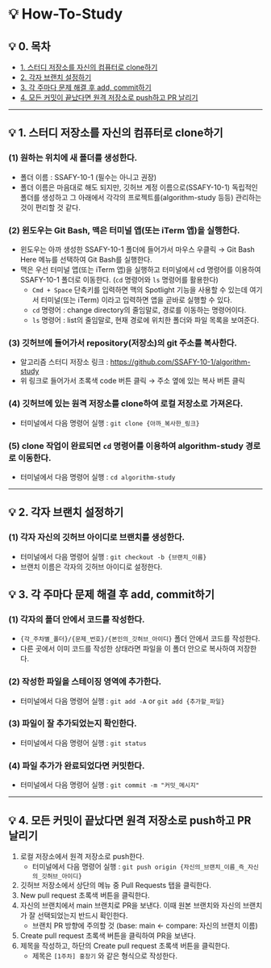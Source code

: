 # 💡 How-To-Study

## 💡 0. 목차

- [1. 스터디 저장소를 자신의 컴퓨터로 clone하기](#1-스터디-저장소를-자신의-컴퓨터로-clone하기)
- [2. 각자 브랜치 설정하기](#2-각자-브랜치-설정하기)
- [3. 각 주마다 문제 해결 후 add, commit하기](#3-각-주마다-문제-해결-후-add-commit하기)
- [4. 모든 커밋이 끝났다면 원격 저장소로 push하고 PR 날리기](#4-모든-커밋이-끝났다면-원격-저장소로-push하고-pr-날리기)

---

## 💡 1. 스터디 저장소를 자신의 컴퓨터로 clone하기

### (1) 원하는 위치에 새 폴더를 생성한다.

- 폴더 이름 : SSAFY-10-1 (필수는 아니고 권장)
- 폴더 이름은 마음대로 해도 되지만, 깃허브 계정 이름으로(SSAFY-10-1) 독립적인 폴더를 생성하고 그 아래에서 각각의 프로젝트를(algorithm-study 등등) 관리하는 것이 편리할 것 같다.

### (2) 윈도우는 Git Bash, 맥은 터미널 앱(또는 iTerm 앱)을 실행한다.

- 윈도우는 아까 생성한 SSAFY-10-1 폴더에 들어가서 마우스 우클릭 → Git Bash Here 메뉴를 선택하여 Git Bash를 실행한다.
- 맥은 우선 터미널 앱(또는 iTerm 앱)을 실행하고 터미널에서 cd 명령어를 이용하여 SSAFY-10-1 폴더로 이동한다. (`cd` 명령어와 `ls` 명령어를 활용한다)
    - `Cmd + Space` 단축키를 입력하면 맥의 Spotlight 기능을 사용할 수 있는데 여기서 터미널(또는 iTerm) 이라고 입력하면 앱을 곧바로 실행할 수 있다.
    - `cd` 명령어 : change directory의 줄임말로, 경로를 이동하는 명령어이다.
    - `ls` 명령어 : list의 줄임말로, 현재 경로에 위치한 폴더와 파일 목록을 보여준다.

### (3) 깃허브에 들어가서 repository(저장소)의 git 주소를 복사한다.

- 알고리즘 스터디 저장소 링크 : https://github.com/SSAFY-10-1/algorithm-study
- 위 링크로 들어가서 초록색 code 버튼 클릭 → 주소 옆에 있는 복사 버튼 클릭

### (4) 깃허브에 있는 원격 저장소를 clone하여 로컬 저장소로 가져온다.

- 터미널에서 다음 명령어 실행 : `git clone {아까_복사한_링크}`

### (5) clone 작업이 완료되면 `cd` 명령어를 이용하여 algorithm-study 경로로 이동한다.

- 터미널에서 다음 명령어 실행 : `cd algorithm-study`

---

## 💡 2. 각자 브랜치 설정하기

### (1) 각자 자신의 깃허브 아이디로 브랜치를 생성한다.

- 터미널에서 다음 명령어 실행 : `git checkout -b {브랜치_이름}`
- 브랜치 이름은 각자의 깃허브 아이디로 설정한다.

## 💡 3. 각 주마다 문제 해결 후 add, commit하기

### (1) 각자의 폴더 안에서 코드를 작성한다.

-  `{각_주차별_폴더}/{문제_번호}/{본인의_깃허브_아이디}` 폴더 안에서 코드를 작성한다.
- 다른 곳에서 이미 코드를 작성한 상태라면 파일을 이 폴더 안으로 복사하여 저장한다.

### (2) 작성한 파일을 스테이징 영역에 추가한다.

- 터미널에서 다음 명령어 실행 : `git add -A` or `git add {추가할_파일}`

### (3) 파일이 잘 추가되었는지 확인한다.

- 터미널에서 다음 명령어 실행 : `git status`

### (4) 파일 추가가 완료되었다면 커밋한다.

- 터미널에서 다음 명령어 실행 : `git commit -m "커밋_메시지"`

---

## 💡 4. 모든 커밋이 끝났다면 원격 저장소로 push하고 PR 날리기

1. 로컬 저장소에서 원격 저장소로 push한다.
    - 터미널에서 다음 명령어 실행 : `git push origin {자신의_브랜치_이름_즉_자신의_깃허브_아이디}`
2. 깃허브 저장소에서 상단의 메뉴 중 Pull Requests 탭을 클릭한다.
3. New pull request 초록색 버튼을 클릭한다.
4. 자신의 브랜치에서 main 브랜치로 PR을 보낸다. 이때 원본 브랜치와 자신의 브랜치가 잘 선택되었는지 반드시 확인한다.
    - 브랜치 PR 방향에 주의할 것 (base: main ← compare: 자신의 브랜치 이름)
5. Create pull request 초록색 버튼을 클릭하여 PR을 보낸다.
6. 제목을 작성하고, 하단의 Create pull request 초록색 버튼을 클릭한다.
    - 제목은 `[1주차] 홍창기` 와 같은 형식으로 작성한다.
